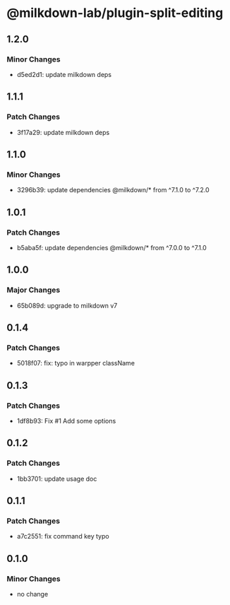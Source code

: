 # @milkdown-lab/plugin-split-editing

## 1.2.0

### Minor Changes

- d5ed2d1: update milkdown deps

## 1.1.1

### Patch Changes

- 3f17a29: update milkdown deps

## 1.1.0

### Minor Changes

- 3296b39: update dependencies @milkdown/\* from ^7.1.0 to ^7.2.0

## 1.0.1

### Patch Changes

- b5aba5f: update dependencies @milkdown/\* from ^7.0.0 to ^7.1.0

## 1.0.0

### Major Changes

- 65b089d: upgrade to milkdown v7

## 0.1.4

### Patch Changes

- 5018f07: fix: typo in warpper className

## 0.1.3

### Patch Changes

- 1df8b93: Fix #1
  Add some options

## 0.1.2

### Patch Changes

- 1bb3701: update usage doc

## 0.1.1

### Patch Changes

- a7c2551: fix command key typo

## 0.1.0

### Minor Changes

- no change
